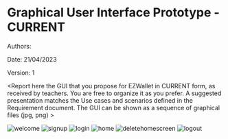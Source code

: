 # Graphical User Interface Prototype - CURRENT

Authors:

Date: 21/04/2023

Version: 1

\<Report here the GUI that you propose for EZWallet in CURRENT form, as received by teachers. You are free to organize it as you prefer. A suggested presentation matches the Use cases and scenarios defined in the Requirement document. The GUI can be shown as a sequence of graphical files (jpg, png) >

![welcome](code/images/welcomev1.png)
![signup](code/images/signupv1.png)
![login](code/images/loginv1.png)
![home](code/images/homescreenv1.png)
![deletehomescreen](code/images/deletehomescreenv1.png)
![logout](code/images/logoutv1.png)
